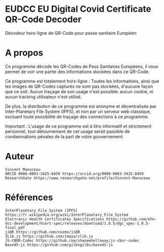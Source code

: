 # EUDCC EU Digital Covid Certificate QR-Code Decoder 
Décodeur hors-ligne de QR-Code pour passe sanitaire Européen


# A propos
Ce programme décode les QR-Codes de Pass Sanitaires Européens, il vous permet de voir une partie des informations stockées dans ce QR-Code.

Ce programme est totalement hors-ligne : Toutes les informations, ainsi que les images de QR-Codes capturés ne sont pas stockées, d'aucune façon que ce soit. Aucun traçage de son usage n'est possible: aucun cookie, ni aucun tracking utilisateur n'est utilisé.

De plus, la distribution de ce programme est anonyme et décentralisée par Inter-Planetary File System (IPFS), et non par un serveur web classique, excluant toute possibilité de traçage des connections à ce programme.

Important : L'usage de ce programme est à titre informatif et strictement personnel, tout détournement de cet usage serait passible de condamnations pénales de la part de votre gouvernement.

# Auteur

    Vincent Manuceau
    ORCID 0000-0003-3425-8459 https://orcid.org/0000-0003-3425-8459
    ResearchGate https://www.researchgate.net/profile/Vincent-Manuceau
    
# Références

    InterPlanetary_File_System (IPFS) https://fr.wikipedia.org/wiki/InterPlanetary_File_System
    Electronic Health Certificates Specifications https://github.com/ehn-dcc-development/hcert-spec/releases/download/1.0.5/dgc_spec-1.0.5-final.pdf
    jsQR https://github.com/cozmo/jsQR
    ZLib.js https://github.com/imaya/zlib.js
    JS-CBOR-Codec https://github.com/shanewholloway/js-cbor-codec
    Base45-js https://github.com/gilbsgilbs/base45-js
